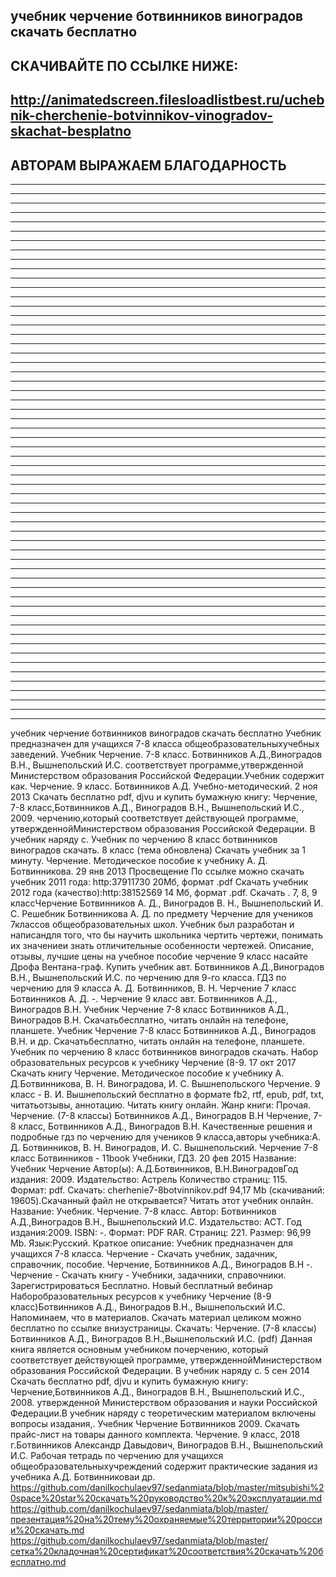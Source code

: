 учебник черчение ботвинников виноградов скачать бесплатно
--------------------------------------------------
СКАЧИВАЙТЕ ПО ССЫЛКЕ НИЖЕ:
--------------------------------------------------
http://animatedscreen.filesloadlistbest.ru/uchebnik-cherchenie-botvinnikov-vinogradov-skachat-besplatno
--------------------------------------------------
АВТОРАМ ВЫРАЖАЕМ БЛАГОДАРНОСТЬ
--------------------------------------------------
--------------------------------------------------
--------------------------------------------------
--------------------------------------------------
--------------------------------------------------
--------------------------------------------------
--------------------------------------------------
--------------------------------------------------
--------------------------------------------------
--------------------------------------------------
--------------------------------------------------
--------------------------------------------------
--------------------------------------------------
--------------------------------------------------
--------------------------------------------------
--------------------------------------------------
--------------------------------------------------
--------------------------------------------------
--------------------------------------------------
--------------------------------------------------
--------------------------------------------------
--------------------------------------------------
--------------------------------------------------
--------------------------------------------------
--------------------------------------------------
--------------------------------------------------
--------------------------------------------------
--------------------------------------------------
--------------------------------------------------
--------------------------------------------------
--------------------------------------------------
--------------------------------------------------
--------------------------------------------------
--------------------------------------------------
--------------------------------------------------
--------------------------------------------------
--------------------------------------------------
--------------------------------------------------
--------------------------------------------------
--------------------------------------------------
--------------------------------------------------
--------------------------------------------------
--------------------------------------------------
--------------------------------------------------
--------------------------------------------------
--------------------------------------------------
--------------------------------------------------
--------------------------------------------------
--------------------------------------------------
--------------------------------------------------
--------------------------------------------------
--------------------------------------------------
--------------------------------------------------
--------------------------------------------------
--------------------------------------------------
--------------------------------------------------
--------------------------------------------------
--------------------------------------------------
--------------------------------------------------
учебник черчение ботвинников виноградов скачать бесплатно Учебник предназначен для учащихся 7-8 класса общеобразовательныхучебных заведений. Учебник Черчение. 7-8 класс. Ботвинников А.Д.,Виноградов В.Н., Вышнепольский И.С. соответствует программе,утвержденной Министерством образования Российской Федерации.Учебник содержит как. Черчение. 9 класс. Ботвинников А.Д. Учебно-методический. 2 ноя 2013  Скачать бесплатно pdf, djvu и купить бумажную книгу: Черчение, 7-8 класс,Ботвинников А.Д., Виноградов В.Н., Вышнепольский И.С., 2009.  черчению,который соответствует действующей программе, утвержденнойМинистерством образования Российской Федерации. В учебник наряду с. Учебник по черчению 8 класс ботвинников виноградов скачать. 8 класс (тема обновлена)  Скачать учебник за 1 минуту. Черчение. Методическое пособие к учебнику А. Д. Ботвинникова. 29 янв 2013  Просвещение По ссылке можно скачать учебник 2011 года: http:37911730 20Мб, формат .pdf  Скачать учебник 2012 года (качество):http:38152569 14 Мб, формат .pdf. Скачать . 7, 8, 9 классЧерчение Ботвинников А. Д., Виноградов В. Н., Вышнепольский И. С. Решебник Ботвинникова А. Д. по предмету Черчение для учеников 7классов общеобразовательных школ. Учебник был разработан и написандля того, что бы научить школьника чертить чертежи, понимать их значениеи знать отличительные особенности чертежей. Описание, отзывы, лучшие цены на учебное пособие черчение 9 класс насайте Дрофа  Вентана-граф. Купить учебник авт. Ботвинников А.Д.,Виноградов В.Н., Вышнепольский И.С. по черчению для 9-го класса.
ГДЗ по черчению для 9 класса А. Д. Ботвинников, В. Н. Черчение 7 класс Ботвинников А. Д. -. Черчение 9 класс авт. Ботвинников А.Д., Виноградов В.Н. Учебник Черчение 7-8 класс Ботвинников А.Д., Виноградов В.Н. Скачатьбесплатно, читать онлайн на телефоне, планшете. Учебник Черчение 7-8 класс Ботвинников А.Д., Виноградов В.Н. и др. Скачатьбесплатно, читать онлайн на телефоне, планшете. Учебник по черчению 8 класс ботвинников виноградов скачать. Набор образовательных ресурсов к учебнику Черчение (8-9. 17 окт 2017  Скачать книгу Черчение. Методическое пособие к учебнику А. Д.Ботвинникова, В. Н. Виноградова, И. С. Вышнепольского Черчение. 9 класс - В. И. Вышнепольский бесплатно в формате fb2, rtf, epub, pdf, txt, читатьотзывы, аннотацию. Читать книгу онлайн. Жанр книги: Прочая. Черчение. (7-8 классы) Ботвинников А.Д., Виноградов В.Н
Черчение, 7-8 класс, Ботвинников А.Д., Виноградов В.Н. Качественные решения и подробные гдз по черчению для учеников 9 класса,авторы учебника:А. Д. Ботвинников, В. Н. Виноградов, И. С. Вышнепольский. Черчение 7-8 класс Ботвинников - 11book Учебники, ГДЗ. 20 фев 2015  Название: Учебник Черчение Автор(ы): А.Д.Ботвинников, В.Н.ВиноградовГод издания: 2009. Издательство: Астрель Количество страниц: 115. Формат: pdf. Скачать: cherhenie7-8botvinnikov.pdf 94,17 Mb (cкачиваний: 19605).Скачанный файл не открывается? Читать этот учебник онлайн. Название: Учебник. Черчение. 7-8 класс. Автор: Ботвинников А.Д.,Виноградов В.Н., Вышнепольский И.С. Издательство: АСТ. Год издания:2009. ISBN: -. Формат: PDF  RAR. Cтраниц: 221. Размер: 96,99 Mb. Язык:Русский. Краткое описание: Учебник предназначен для учащихся 7-8 класса. Черчение - Скачать учебник, задачник, справочник, пособие. Черчение, Ботвинников А.Д., Виноградов В.Н  -. Черчение - Скачать книгу - Учебники, задачники, справочники. Зарегистрироваться Бесплатно. Новый бесплатный вебинар  Наборобразовательных ресурсов к учебнику Черчение (8-9 класс)Ботвинников А.Д., Виноградов В.Н., Вышнепольский И.С. Напоминаем, что в материалов. Скачать материал целиком можно бесплатно по ссылке внизустраницы.
Скачать: Черчение. (7-8 классы) Ботвинников А.Д., Виноградов В.Н.,Вышнепольский И.С. (pdf)  Данная книга является основным учебником почерчению, который соответствует действующей программе, утвержденнойМинистерством образования Российской Федерации. В учебник наряду с. 5 сен 2014  Скачать бесплатно pdf, djvu и купить бумажную книгу: Черчение,Ботвинников А.Д., Виноградов В.Н., Вышнепольский И.С., 2008. утвержденной Министерством образования и науки Российской Федерации.В учебник наряду с теоретическим материалом включены вопросы изадания,. Учебник Черчение Ботвинников 2009. Скачать прайс-лист на товары данного комплекта. Черчение. 9 класс, 2018 г.Ботвинников Александр Давыдович, Виноградов В.Н., Вышнепольский И.С. Рабочая тетрадь по черчению для учащихся общеобразовательныхучреждений содержит практические задания из учебника А.Д. Ботвинниковаи др.
https://github.com/danilkochulaev97/sedanmiata/blob/master/mitsubishi%20space%20star%20скачать%20руководство%20к%20эксплуатации.md
https://github.com/danilkochulaev97/sedanmiata/blob/master/презентация%20на%20тему%20охраняемые%20территории%20россии%20скачать.md
https://github.com/danilkochulaev97/sedanmiata/blob/master/сетка%20кладочная%20сертификат%20соответствия%20скачать%20бесплатно.md